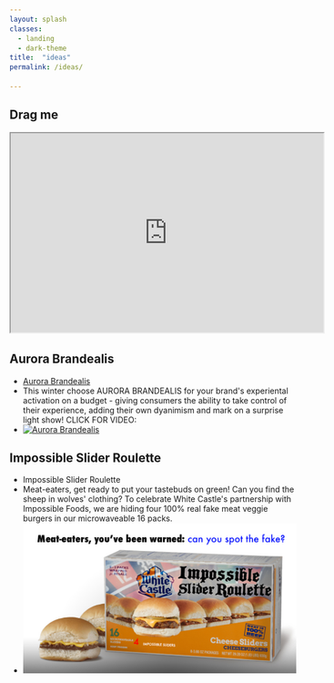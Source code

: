 ```yaml
---
layout: splash
classes:
  - landing
  - dark-theme
title:  "ideas"
permalink: /ideas/

---
```


## Drag me


<iframe src="https://benpercifield.github.io/DragBen.html" width="550" height="350"></iframe>

## Aurora Brandealis
* [Aurora Brandealis](https://www.youtube.com/watch?v=FwwQmDsgi1g)  
* This winter choose AURORA BRANDEALIS for your brand's experiental activation on a budget - giving consumers the ability to take control of their experience, adding their own dyanimism and mark on a surprise light show! CLICK FOR VIDEO:
* [![Aurora Brandealis](https://img.youtube.com/vi/FwwQmDsgi1g/0.jpg)](https://www.youtube.com/watch?v=FwwQmDsgi1g)

## Impossible Slider Roulette
* Impossible Slider Roulette 
* Meat-eaters, get ready to put your tastebuds on green! Can you find the sheep in wolves' clothing? To celebrate White Castle's partnership with Impossible Foods, we are hiding four 100% real fake meat veggie burgers in our microwaveable 16 packs. 
* ![alt text](https://raw.githubusercontent.com/benpercifield/benpercifield.github.io/master/images/meatroulette.jpg "Meat Roulette")
